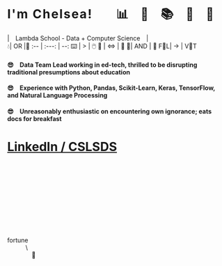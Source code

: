 # **I ' m   C h e l s e a !**  📊 🔧 📚 🔬 🔮  
| Lambda School - Data + Computer Science |  
:droplet:| OR |:tea:
:-- | :---: | --:
:keyboard: |  >  | :computer_mouse:
🐍 | ⇔ | 🐐
🚶| AND | 🙊
F🍊L| → | V🍁T
  
#### 😎 Data Team Lead working in ed-tech, thrilled to be disrupting traditional presumptions about education  
#### 😎 Experience with Python, Pandas, Scikit-Learn, Keras, TensorFlow, and Natural Language Processing  
#### 😎 Unreasonably enthusiastic on encountering own ignorance; eats docs for breakfast  

# [LinkedIn / CSLSDS](https://www.linkedin.com/in/cslsds/)  
\
\
\
\
\
\
\
\
\
\
fortune  
   \\  
    🐄  
